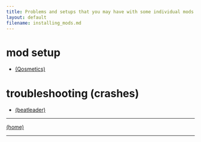 ```yaml
---
title: Problems and setups that you may have with some individual mods
layout: default
filename: installing_mods.md
---
```

# mod setup
 - [(Qosmetics)]()
# troubleshooting (crashes)
- [(beatleader)](beatleader_crash.md)

****
[(home)](/home.md)

****


